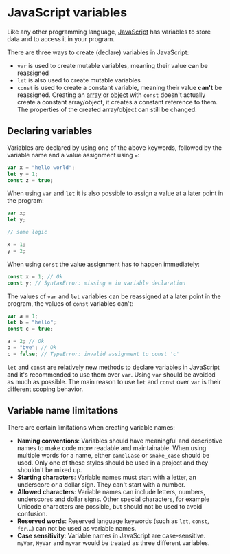 # JavaScript variables

Like any other programming language, [JavaScript](javascript.md) has variables to store data and to access it in your program.

There are three ways to create (declare) variables in JavaScript:

- `var` is used to create mutable variables, meaning their value **can** be reassigned
- `let` is also used to create mutable variables
- `const` is used to create a constant variable, meaning their value **can't** be reassigned. Creating an [array](../arrays/js_arrays.md) or [object](../objects/js_objects.md) with `const` doesn't actually create a constant array/object, it creates a constant reference to them. The properties of the created array/object can still be changed.

## Declaring variables

Variables are declared by using one of the above keywords, followed by the variable name and a value assignment using `=`:

```js
var x = "hello world";
let y = 1;
const z = true;
```

When using `var` and `let` it is also possible to assign a value at a later point in the program:

```js
var x;
let y;

// some logic

x = 1;
y = 2;
```

When using `const` the value assignment has to happen immediately:

```js
const x = 1; // Ok
const y; // SyntaxError: missing = in variable declaration
```

The values of `var` and `let` variables can be reassigned at a later point in the program, the values of `const` variables can't:

```js
var a = 1;
let b = "hello";
const c = true;

a = 2; // Ok
b = "bye"; // Ok
c = false; // TypeError: invalid assignment to const 'c'
```

`let` and `const` are relatively new methods to declare variables in JavaScript and it's recommended to use them over `var`. Using `var` should be avoided as much as possible. The main reason to use `let` and `const` over `var` is their different [scoping](js_scope.md) behavior.

## Variable name limitations

There are certain limitations when creating variable names:
- **Naming conventions**: Variables should have meaningful and descriptive names to make code more readable and maintainable. When using multiple words for a name, either `camelCase` or `snake_case` should be used. Only one of these styles should be used in a project and they shouldn't be mixed up.
- **Starting characters**: Variable names must start with a letter, an underscore or a dollar sign. They can't start with a number.
- **Allowed characters**: Variable names can include letters, numbers, underscores and dollar signs. Other special characters, for example Unicode characters are possible, but should not be used to avoid confusion.
- **Reserved words**: Reserved language keywords (such as `let`, `const`, `for`...) can not be used as variable names.
- **Case sensitivity**: Variable names in JavaScript are case-sensitive. `myVar`, `MyVar` and `myvar` would be treated as three different variables.